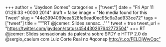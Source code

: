 
+++
author = "Jaydson Gomes"
categories = ["tweet"]
date = "Fri Apr 11 01:26:33 +0000 2014"
draft = false
image = "No media found for this Tweet"
slug = "44e3994069eea528fe6ead0ec95c6a3ad933ce72"
tags = ["tweet"]
title = """RT @jcemer: Slides sensac..."""
tweet = true
tweet_url = "https://twitter.com/jaydson/status/454430267642773504"
+++
RT @jcemer: Slides sensacionais da palestra sobre SPDY e HTTP 2.0 do @sergio_caelum com Luiz Corte Real no #qconsp http://t.co/FELDjWwCqc”
